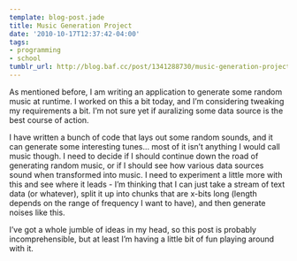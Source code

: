 ```yaml
---
template: blog-post.jade
title: Music Generation Project
date: '2010-10-17T12:37:42-04:00'
tags:
- programming
- school
tumblr_url: http://blog.baf.cc/post/1341288730/music-generation-project
---
```

As mentioned before, I am writing an application to generate some random music at runtime. I worked on this a bit today, and I’m considering tweaking my requirements a bit. I’m not sure yet if auralizing some data source is the best course of action.

I have written a bunch of code that lays out some random sounds, and it can generate some interesting tunes… most of it isn’t anything I would call music though. I need to decide if I should continue down the road of generating random music, or if I should see how various data sources sound when transformed into music. I need to experiment a little more with this and see where it leads - I’m thinking that I can just take a stream of text data (or whatever), split it up into chunks that are x-bits long (length depends on the range of frequency I want to have), and then generate noises like this.

I’ve got a whole jumble of ideas in my head, so this post is probably incomprehensible, but at least I’m having a little bit of fun playing around with it.